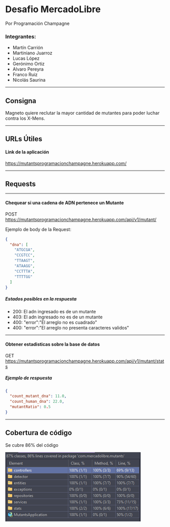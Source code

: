# Desafio MercadoLibre

Por Programación Champagne
<h3>Integrantes: </h3>
<ul>
<li>Martín Carrión</li>
<li>Martiniano Juarroz</li>
<li>Lucas López</li>
<li>Gerónimo Ortiz</li>
<li>Alvaro Pereyra</li>
<li>Franco Ruiz</li>
<li>Nicolás Saurina</li>
</ul>
<hr />

## Consigna

Magneto quiere reclutar la mayor cantidad de mutantes para poder luchar contra los X-Mens.
<hr />

## URLs Útiles

#### Link de la aplicación

https://mutantsprogramacionchampagne.herokuapp.com/
<hr />

## Requests

<hr />

#### Chequear si una cadena de ADN pertenece un Mutante

POST https://mutantsprogramacionchampagne.herokuapp.com/api/v1/mutant/

Ejemplo de body de la Request:

```json
{
  "dna": [
    "ATGCGA",
    "CCGTCC",
    "TTAAGT",
    "ATAAGG",
    "CCTTTA",
    "TTTTGG"
  ]
}
```

##### Estados posibles en la respuesta

<ul>
<li>200: El adn ingresado es de un mutante</li>
<li>403: El adn ingresado no es de un mutante</li>
<li>400: "error":"El arreglo no es cuadrado"</li>
<li>400: "error":"El arreglo no presenta caracteres validos"</li>
</ul>

<hr />

#### Obtener estadisticas sobre la base de datos

GET https://mutantsprogramacionchampagne.herokuapp.com/api/v1/mutant/stats

##### Ejemplo de respuesta

```json
{
  "count_mutant_dna": 11.0,
  "count_human_dna": 22.0,
  "mutantRatio": 0.5
}
```

<hr />

## Cobertura de código

Se cubre 86% del código

![Code coverage](/files/coverage.jpg)
